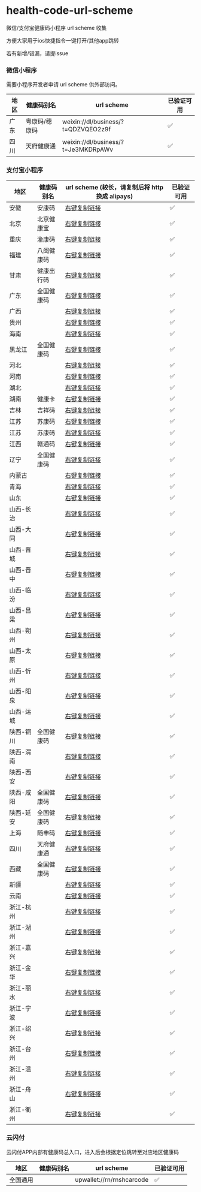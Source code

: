 # health-code-url-scheme

微信/支付宝健康码小程序 url scheme 收集

方便大家用于ios快捷指令一键打开/其他app跳转

若有新增/错漏，请提issue

### 微信小程序

需要小程序开发者申请 url scheme 供外部访问。

| 地区 | 健康码别名 | url scheme | 已验证可用 
| - | - | - | - |
| 广东 | 粤康码/穗康码 | weixin://dl/business/?t=QDZVQEO2z9f | ✅ |
| 四川 | 天府健康通 | weixin://dl/business/?t=Je3MKDRpAWv | ✅ |


### 支付宝小程序

| 地区 | 健康码别名 | url scheme (较长，请复制后将 http 换成 alipays) | 已验证可用 
| ---- | ---- | - | - |
| 安徽 | 安康码 | [右键复制链接](http://platformapi/startapp?appId=2018081661065647&page=pages%2Fservice%2Fservice%3furl%3dhttps%3a%2f%2fakm.ahzwfw.gov.cn%2fakm-sj-user%2findex.html%3fbelongarea%3d340100%24%2fhome%3fbelongarea%3d340100%26auth%3dct) | ✅ |
| 北京 | 北京健康宝 | [右键复制链接](http://platformapi/startapp?appId=2021001135679870) | ✅ |
| 重庆 | 渝康码 | [右键复制链接](http://platformapi/startapp?appId=2021001130674650) | ✅ |
| 福建 | 八闽健康码 | [右键复制链接](http://platformapi/startapp?appId=2021002125635929) | ✅ |
| 甘肃 | 健康出行码 | [右键复制链接](http://platformapi/startapp?appId=20000067&url=https%3A%2F%2Fwx.jkgs.gov.cn%2Fwap%2FhealthPass%2FaliPay%2Faccess) | ✅ |
| 广东 | 全国健康码 | [右键复制链接](http://platformapi/startapp?appId=2019011763060066&page=pages%2fhealth-code%2fhealth-code%3fsiteid%3d2) | ✅ |
| 广西 | | [右键复制链接](http://platformapi/startapp?appId=68687957&url=%2Fp%2Fc%2F18j5w1jmsiqo%2Freport.html%3ForgCode%3D450000-91330106MA27Y4U47R-p0000%26type%3Dtwocode%26needRequestCodeDetail%3DYES%26from%3Doffline%26showChooseCity%3DYES) | ✅ |
| 贵州 | | [右键复制链接](http://platformapi/startapp?appId=2021001135637273) | ✅ |
| 海南 | | [右键复制链接](http://platformapi/startapp?appId=2021001155692504&query=action%3Dopen%26tab%3Dcode%26source%3D%E5%9F%8E%E5%B8%82%E5%81%A5%E5%BA%B7%E7%A0%81) | ✅ |
| 黑龙江 | 全国健康码 | [右键复制链接](http://platformapi/startapp?appId=2019011763060066&page=pages%2fhealth-code%2fhealth-code%3fsiteid%3d2) | ✅ |
| 河北 | | [右键复制链接](http://platformapi/startapp?appId=2021002100611022&page=pages/index/index) | ✅ |
| 河南 | | [右键复制链接](http://platformapi/startapp?appId=2019091067186151&query=code%3Dalipays_ysb_jkm%26region%3D410500%26value%3Dhttps%253A%252F%252Frender.alipay.com%252Fp%252Fc%252Fhenan-jkm%252Freport.html%253ForgCode%253D410500-91330106MA27Y4U47R-p0000%2526type%253Dtwocode%2526needRequestCodeDetail%253DYES%2526from%253Doffline) | ✅ |
| 湖北 | | [右键复制链接](http://platformapi/startapp?appId=2021001132656455&nbupdate=syncforce&nbversion=0.2.2003261457.6) | ✅ |
| 湖南 | 健康卡 | [右键复制链接](http://platformapi/startapp?appId=2021002133603718) | ✅ |
| 吉林 | 吉祥码 | [右键复制链接](http://platformapi/startapp?appId=2019082066328992&page=pages%2Fqrcode%2Fqrcode) | ✅ |
| 江苏 | 苏康码 | [右键复制链接](http://platformapi/startapp?appId=2018062060350751&page=%2Fpages%2Fweb%2Fweb%3Furl%3Dhttps%3A%2F%2Fjsstm.jszwfw.gov.cn%2FjkmIndex.html) | ✅ |
| 江苏 | 苏康码 | [右键复制链接](http://platformapi/startapp?appId=2018062060350751&page=%2Fpages%2Fweb%2Fweb%3Furl%3Dhttps%3A%2F%2Fjsstm.jszwfw.gov.cn%2FjkmIndex.html) | ✅ |
| 江西 | 赣通码 | [右键复制链接](http://platformapi/startapp?appId=2018082161130063&page=pages%2Fh5Load%2Fh5Load%3Flightappiduuid%3D6gdemQfv%26appName%3D%E8%B5%A3%E9%80%9A%E7%A0%81%26isneeduserinfo%3D0%26spec%3D5%26lightappurl%3Dhttps%3A%2F%2Fganfutong.jiangxi.gov.cn%2Fjmopen%2Fwebapp%2Fhtml5%2Fgantongma%2Findex.html) | ✅ |
| 辽宁 | 全国健康码 | [右键复制链接](http://platformapi/startapp?appId=2019011763060066&page=pages%2fhealth-code%2fhealth-code%3fsiteid%3d2) | ✅ |
| 内蒙古 | | [右键复制链接](http://platformapi/startapp?appId=2021001114655676&page=pages%2fweb-view%2fweb-view%3furl%3dhttps%3a%2f%2fzwfw.nmg.gov.cn%2fapp%2ficity%2fapps%2fareas%2fneimenggu%2fcard-healthcode%2findex.html%26title%3d%e5%81%a5%e5%ba%b7%e7%a0%81%26form%3dexternal) | ✅ |
| 青海 | | [右键复制链接](http://platformapi/startapp?appId=2021001143672652&query=healthqrcode) | ✅ |
| 山东 | | [右键复制链接](http://platformapi/startapp?appId=2021001136608745) | ✅ |
| 山西-长治 | | [右键复制链接](http://platformapi/startapp?appId=20000067&url=https://render.alipay.com/p/w/shanxi-jkm/report-health.html?orgCode=140400-91330106MA27Y4U47R-p0000&type=twocode&from=offline&needRequestCodeDetail=YES) | ✅ |
| 山西-大同 | | [右键复制链接](http://platformapi/startapp?appId=20000067&url=https://render.alipay.com/p/w/shanxi-jkm/report-health.html?orgCode=140200-91330106MA27Y4U47R-p0000&type=twocode&from=offline&needRequestCodeDetail=YES) | ✅ |
| 山西-晋城 | | [右键复制链接](http://platformapi/startapp?appId=20000067&url=https://render.alipay.com/p/w/shanxi-jkm/report-health.html?orgCode=140500-91330106MA27Y4U47R-p0000&type=twocode&from=offline&needRequestCodeDetail=YES) | ✅ |
| 山西-晋中 | | [右键复制链接](http://platformapi/startapp?appId=20000067&url=https://render.alipay.com/p/w/shanxi-jkm/report-health.html?orgCode=140700-91330106MA27Y4U47R-p0000&type=twocode&from=offline&needRequestCodeDetail=YES) | ✅ |
| 山西-临汾 | | [右键复制链接](http://platformapi/startapp?appId=20000067&url=https://render.alipay.com/p/w/shanxi-jkm/report-health.html?orgCode=141000-91330106MA27Y4U47R-p0000&type=twocode&from=offline&needRequestCodeDetail=YES) | ✅ |
| 山西-吕梁 | | [右键复制链接](http://platformapi/startapp?appId=20000067&url=https://render.alipay.com/p/w/shanxi-jkm/report-health.html?orgCode=141100-91330106MA27Y4U47R-p0000&type=twocode&from=offline&needRequestCodeDetail=YES) | ✅ |
| 山西-朔州 | | [右键复制链接](http://platformapi/startapp?appId=20000067&url=https://render.alipay.com/p/w/shanxi-jkm/report-health.html?orgCode=140600-91330106MA27Y4U47R-p0000&type=twocode&from=offline&needRequestCodeDetail=YES) | ✅ |
| 山西-太原 | | [右键复制链接](http://platformapi/startapp?appId=20000067&url=https://render.alipay.com/p/w/shanxi-jkm/report-health.html?orgCode=140100-91330106MA27Y4U47R-p0000&type=twocode&from=offline&needRequestCodeDetail=YES) | ✅ |
| 山西-忻州 | | [右键复制链接](http://platformapi/startapp?appId=20000067&url=https://render.alipay.com/p/w/shanxi-jkm/report-health.html?orgCode=140900-91330106MA27Y4U47R-p0000&type=twocode&from=offline&needRequestCodeDetail=YES) | ✅ |
| 山西-阳泉 | | [右键复制链接](http://platformapi/startapp?appId=20000067&url=https://render.alipay.com/p/w/shanxi-jkm/report-health.html?orgCode=140300-91330106MA27Y4U47R-p0000&type=twocode&from=offline&needRequestCodeDetail=YES) | ✅ |
| 山西-运城 | | [右键复制链接](http://platformapi/startapp?appId=20000067&url=https://render.alipay.com/p/w/shanxi-jkm/report-health.html?orgCode=140800-91330106MA27Y4U47R-p0000&type=twocode&from=offline&needRequestCodeDetail=YES) | ✅ |
| 陕西-铜川 | 全国健康码 | [右键复制链接](http://platformapi/startapp?appId=2019011763060066&page=pages%2fhealth-code%2fhealth-code%3fsiteid%3d2) | ✅ |
| 陕西-渭南 | | [右键复制链接](http://platformapi/startapp?appId=20000067&url=https://render.alipay.com/p/c/shanxi-weinan-jkm/report.html?orgCode=610500-91330106MA27Y4U47R-p0000&type=twocode&needRequestCodeDetail=YES&from=offline) | ✅ |
| 陕西-西安 | | [右键复制链接](http://platformapi/startapp?appId=2021001140645628) | ✅ |
| 陕西-咸阳 | 全国健康码 | [右键复制链接](http://platformapi/startapp?appId=2019011763060066&page=pages%2fhealth-code%2fhealth-code%3fsiteid%3d2) | ✅ |
| 陕西-延安 | 全国健康码 | [右键复制链接](http://platformapi/startapp?appId=2019011763060066&page=pages%2fhealth-code%2fhealth-code%3fsiteid%3d2) | ✅ |
| 上海 | 随申码 | [右键复制链接](http://platformapi/startapp?appId=20000067&url=alipays%3A//platformapi/startapp%3FappId%3D2019072665939857%26query%3D%26page%3D/pages/my-station-type/my-station-type) | ✅ |
| 四川 | 天府健康通 | [右键复制链接](http://platformapi/startapp?appId=2021002116662889) | ✅ |
| 西藏 | 全国健康码 | [右键复制链接](http://platformapi/startapp?appId=2019011763060066&page=pages%2fhealth-code%2fhealth-code%3fsiteid%3d2) | ✅ |
| 新疆 | | [右键复制链接](http://platformapi/startapp?appId=2019111269039717&page=pages%2fhealthcode%2fhealthcode_index%2fhealthcode_index) | ✅ |
| 云南 | | [右键复制链接](http://platformapi/startapp?appId=2021002139686716) | ✅ |
| 浙江-杭州 | | [右键复制链接](http://platformapi/startapp?appId=20000067&url=https://h5.dingtalk.com/healthAct/index.html?source=zfbcsfw0211) | ✅ |
| 浙江-湖州 | | [右键复制链接](http://platformapi/startapp?appId=20000067&url=https://render.alipay.com/p/w/epidemic-collect/report-health.html?orgCode=330500-11410000MB1662296D-p0000&type=twocode&from=offline&needRequestCodeDetail=YES) | ✅ |
| 浙江-嘉兴 | | [右键复制链接](http://platformapi/startapp?appId=20000067&url=https://render.alipay.com/p/w/epidemic-collect/report-health.html?orgCode=330400-11410000MB1662296D-p0000&type=twocode&from=offline&needRequestCodeDetail=YES) | ✅ |
| 浙江-金华 | | [右键复制链接](http://platformapi/startapp?appId=20000067&url=https://render.alipay.com/p/w/epidemic-collect/report-health.html?orgCode=330700-11410000MB1662296D-p0000&type=twocode&from=offline&needRequestCodeDetail=YES) | ✅ |
| 浙江-丽水 | | [右键复制链接](http://platformapi/startapp?appId=20000067&url=https://render.alipay.com/p/w/epidemic-collect/report-health.html?orgCode=331100-11410000MB1662296D-p0000&type=twocode&from=offline&needRequestCodeDetail=YES) | ✅ |
| 浙江-宁波 | | [右键复制链接](http://platformapi/startapp?appId=20000067&url=https://render.alipay.com/p/w/epidemic-collect/report-health.html?orgCode=330283-11410000MB1662296D-p0000&type=twocode&from=offline&needRequestCodeDetail=YES) | ✅ |
| 浙江-绍兴 | | [右键复制链接](http://platformapi/startapp?appId=20000067&url=https://render.alipay.com/p/w/epidemic-collect/report-health.html?orgCode=330600-11410000MB1662296D-p0000&type=twocode&from=offline&needRequestCodeDetail=YES) | ✅ |
| 浙江-台州 | | [右键复制链接](http://platformapi/startapp?appId=20000067&url=https://render.alipay.com/p/w/epidemic-collect/report-health.html?orgCode=331000-11410000MB1662296D-p0000&type=twocode&from=offline&needRequestCodeDetail=YES) | ✅ |
| 浙江-温州 | | [右键复制链接](http://platformapi/startapp?appId=20000067&url=https://render.alipay.com/p/w/epidemic-collect/report-health.html?orgCode=330300-11410000MB1662296D-p0000&type=twocode&from=offline&needRequestCodeDetail=YES) | ✅ |
| 浙江-舟山 | | [右键复制链接](http://platformapi/startapp?appId=20000067&url=https://render.alipay.com/p/w/epidemic-collect/report-health.html?orgCode=330900-11410000MB1662296D-p0000&type=twocode&from=offline&needRequestCodeDetail=YES) | ✅ |
| 浙江-衢州 | | [右键复制链接](http://platformapi/startapp?appId=20000067&url=https://render.alipay.com/p/w/epidemic-collect/report-health.html?orgCode=330800-11410000MB1662296D-p0000&type=twocode&from=offline&needRequestCodeDetail=YES) | ✅ |

### 云闪付

云闪付APP内部有健康码总入口，进入后会根据定位跳转至对应地区健康码

| 地区 | 健康码别名 | url scheme | 已验证可用 
| - | - | - | - |
| 全国通用 | | upwallet://rn/rnshcarcode | ✅ |



